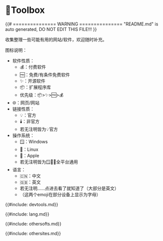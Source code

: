 # 🧰Toolbox

{{#
=============== WARNING ===============
"README.md" is auto generated, DO NOT EDIT THIS FILE!!!
}}

收集整理一些可能有用的网站/软件，欢迎随时补充。

图标说明：

- 软件性质：
  - 💰：付费软件
  - 🆓：免费/有条件免费软件
  - ✨：开源软件
  - 📦：扩展程序库
  - 优先级：📦>✨>🆓>💰
- 🌐：网页/网站
- 链接性质：
  - 💡：官方
  - 🕯️：非官方
  - 若无注明皆为💡官方
- 操作系统：
  - 🪟：Windows
  - 🐧：Linux
  - 🍏：Apple
  - 若无注明皆为🪟🐧🍏全平台通用
- 语言：
  - 🇨🇳：中文
  - 🇬🇧：英文
  - 若无注明……点进去看了就知道了（大部分是英文）
  - （这两个emoji在部分设备上显示为字母）

{{#include: devtools.md}}

{{#include: lang.md}}

{{#include: othersofts.md}}

{{#include: othersites.md}}
